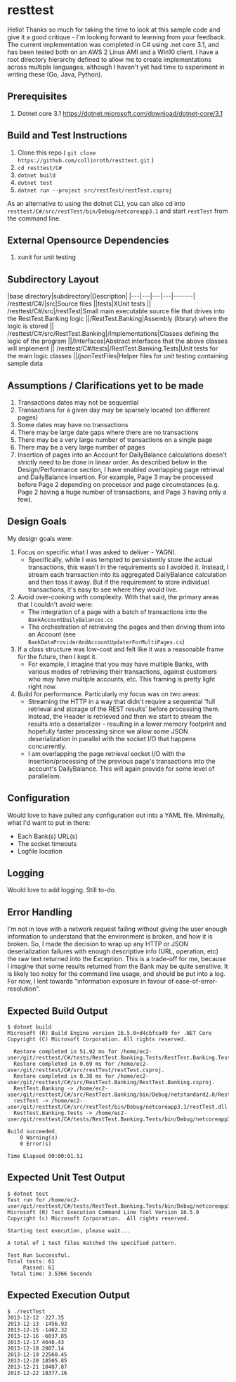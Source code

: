 # resttest
Hello!  Thanks so much for taking the time to look at this sample code and give it a good critique - I'm looking forward to learning from your feedback.  The current implementation was completed in C# using .net core 3.1, and has been tested both on an AWS 2 Linux AMI and a Win10 client.  I have a root directory hierarchy defined to allow me to create implementations across multiple languages, although I haven't yet had time to experiment in writing these (Go, Java, Python).

## Prerequisites
1. Dotnet core 3.1 https://dotnet.microsoft.com/download/dotnet-core/3.1

## Build and Test Instructions
1. Clone this repo ( ```git clone https://github.com/collinroth/resttest.git``` )
1. ```cd resttest/C#```
1. ```dotnet build```
1. ```dotnet test```
1. ```dotnet run --project src/restTest/restTest.csproj```

As an alternative to using the dotnet CLI, you can also cd into ```resttest/C#/src/restTest/bin/Debug/netcoreapp3.1``` and start ```restTest``` from the command line.


## External Opensource Dependencies
1. xunit for unit testing

## Subdirectory Layout

|base directory|subdirectory|Description|
|---|---|---|---|-------|
/resttest/C#/|src|Source files
||tests|XUnit tests
||
/resttest/C#/src|/restTest|Small main executable source file that drives into the RestTest.Banking logic
||/RestTest.Banking|Assembly (library) where the logic is stored
||
/resttest/C#/src/RestTest.Banking|/Implementations|Classes defining the logic of the program
||/Interfaces|Abstract interfaces that the above classes will implement
||
/resttest/C#/tests|/RestTest.Banking.Tests|Unit tests for the main logic classes
||/jsonTestFiles|Helper files for unit testing containing sample data

## Assumptions / Clarifications yet to be made
1. Transactions dates may not be sequential
1. Transactions for a given day may be sparsely located (on different pages)
1. Some dates may have no transactions
1. There may be large date gaps where there are no transactions
1. There may be a very large number of transactions on a single page
1. There may be a very large number of pages
1. Insertion of pages into an Account for DailyBalance calculations doesn't strictly need to be done in linear order.  As described below in the Design/Performance section, I have enabled overlapping page retrieval and DailyBalance insertion.  For example, Page 3 may be processed before Page 2 depending on processor and page circumstances (e.g. Page 2 having a huge number of transactions, and Page 3 having only a few).

## Design Goals
My design goals were:
1. Focus on specific what I was asked to deliver - YAGNI.  
    * Specifically, while I was tempted to persistently store the actual transactions, this wasn't in the requirements so I avoided it.  Instead, I stream  each transaction into its aggregated DailyBalance calculation and then toss it away.  But if the requirement to store individual transactions, it's easy to see where they would live.
1. Avoid over-cooking with complexity.  With that said, the primary areas that I couldn't avoid were:
    * The integration of a page with a batch of transactions into the ```BankAccountDailyBalances.cs```
    * The orchestration of retrieving the pages and then driving them into an Account (see ```BankDataProviderAndAccountUpdaterForMultiPages.cs```)
1. If a class structure was low-cost and felt like it was a reasonable frame for the future, then I kept it.  
    * For example, I imagine that you may have multiple Banks, with various modes of retrieving their transactions, against customers who may have multiple accounts, etc.  This framing is pretty light right now.
1. Build for performance.  Particularly my focus was on two areas:
    * Streaming the HTTP in a way that didn't require a sequential 'full retrieval and storage of the REST results' before processing them.  Instead, the Header is retrieved and then we start to stream the results into a deserializer - resulting in a lower memory footprint and hopefully faster processing since we allow some JSON deserialization in parallel with the socket I/O that happens concurrently.
    * I am overlapping the page retrieval socket I/O with the insertion/processing of the previous page's transactions into the account's DailyBalance.  This will again provide for some level of parallelism.

## Configuration
Would love to have pulled any configuration out into a YAML file.  Minimally, what I'd want to put in there:
* Each Bank(s) URL(s)
* The socket timeouts
* Logfile location

## Logging
Would love to add logging.  Still to-do.

## Error Handling
I'm not in love with a network request failing without giving the user enough information to understand that the environment is broken, and how it is broken.  So, I made the decision to wrap up any HTTP or JSON deserialization failures with enough descriptive info (URL, operation, etc) the raw text returned into the Exception.  This is a trade-off for me, because I imagine that some results returned from the Bank may be quite sensitive.  It is likely too noisy for the command line usage, and should be put into a log.  For now, I lent towards "information exposure in favour of ease-of-error-resolution".

## Expected Build Output
```
$ dotnet build
Microsoft (R) Build Engine version 16.5.0+d4cbfca49 for .NET Core
Copyright (C) Microsoft Corporation. All rights reserved.

  Restore completed in 51.92 ms for /home/ec2-user/git/resttest/C#/tests/RestTest.Banking.Tests/RestTest.Banking.Tests.csproj.
  Restore completed in 0.69 ms for /home/ec2-user/git/resttest/C#/src/restTest/restTest.csproj.
  Restore completed in 0.38 ms for /home/ec2-user/git/resttest/C#/src/RestTest.Banking/RestTest.Banking.csproj.
  RestTest.Banking -> /home/ec2-user/git/resttest/C#/src/RestTest.Banking/bin/Debug/netstandard2.0/RestTest.Banking.dll
  restTest -> /home/ec2-user/git/resttest/C#/src/restTest/bin/Debug/netcoreapp3.1/restTest.dll
  RestTest.Banking.Tests -> /home/ec2-user/git/resttest/C#/tests/RestTest.Banking.Tests/bin/Debug/netcoreapp3.1/RestTest.Banking.Tests.dll

Build succeeded.
    0 Warning(s)
    0 Error(s)

Time Elapsed 00:00:01.51
```
## Expected Unit Test Output
```
$ dotnet test
Test run for /home/ec2-user/git/resttest/C#/tests/RestTest.Banking.Tests/bin/Debug/netcoreapp3.1/RestTest.Banking.Tests.dll(.NETCoreApp,Version=v3.1)
Microsoft (R) Test Execution Command Line Tool Version 16.5.0
Copyright (c) Microsoft Corporation.  All rights reserved.

Starting test execution, please wait...

A total of 1 test files matched the specified pattern.

Test Run Successful.
Total tests: 61
     Passed: 61
 Total time: 3.5366 Seconds
```
## Expected Execution Output
```
$ ./restTest
2013-12-12 -227.35
2013-12-13 -1456.93
2013-12-15 -1462.32
2013-12-16 -6037.85
2013-12-17 4648.43
2013-12-18 2807.14
2013-12-19 22560.45
2013-12-20 18505.85
2013-12-21 18487.87
2013-12-22 18377.16
```
